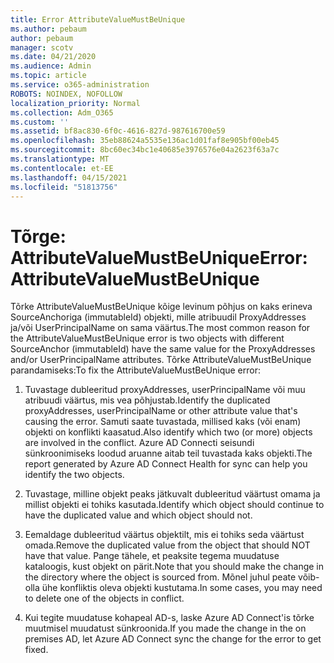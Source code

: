 ```yaml
---
title: Error AttributeValueMustBeUnique
ms.author: pebaum
author: pebaum
manager: scotv
ms.date: 04/21/2020
ms.audience: Admin
ms.topic: article
ms.service: o365-administration
ROBOTS: NOINDEX, NOFOLLOW
localization_priority: Normal
ms.collection: Adm_O365
ms.custom: ''
ms.assetid: bf8ac830-6f0c-4616-827d-987616700e59
ms.openlocfilehash: 35eb88624a5535e136ac1d01faf8e905bf00eb45
ms.sourcegitcommit: 8bc60ec34bc1e40685e3976576e04a2623f63a7c
ms.translationtype: MT
ms.contentlocale: et-EE
ms.lasthandoff: 04/15/2021
ms.locfileid: "51813756"
---
```

# <a name="error-attributevaluemustbeunique"></a><span data-ttu-id="feb10-102">Tõrge: AttributeValueMustBeUnique</span><span class="sxs-lookup"><span data-stu-id="feb10-102">Error: AttributeValueMustBeUnique</span></span>

<span data-ttu-id="feb10-103">Tõrke AttributeValueMustBeUnique kõige levinum põhjus on kaks erineva SourceAnchoriga (immutableId) objekti, mille atribuudil ProxyAddresses ja/või UserPrincipalName on sama väärtus.</span><span class="sxs-lookup"><span data-stu-id="feb10-103">The most common reason for the AttributeValueMustBeUnique error is two objects with different SourceAnchor (immutableId) have the same value for the ProxyAddresses and/or UserPrincipalName attributes.</span></span> <span data-ttu-id="feb10-104">Tõrke AttributeValueMustBeUnique parandamiseks:</span><span class="sxs-lookup"><span data-stu-id="feb10-104">To fix the AttributeValueMustBeUnique error:</span></span>
  
1. <span data-ttu-id="feb10-105">Tuvastage dubleeritud proxyAddresses, userPrincipalName või muu atribuudi väärtus, mis vea põhjustab.</span><span class="sxs-lookup"><span data-stu-id="feb10-105">Identify the duplicated proxyAddresses, userPrincipalName or other attribute value that's causing the error.</span></span> <span data-ttu-id="feb10-106">Samuti saate tuvastada, millised kaks (või enam) objekti on konflikti kaasatud.</span><span class="sxs-lookup"><span data-stu-id="feb10-106">Also identify which two (or more) objects are involved in the conflict.</span></span> <span data-ttu-id="feb10-107">Azure AD Connecti seisundi sünkroonimiseks loodud aruanne aitab teil tuvastada kaks objekti.</span><span class="sxs-lookup"><span data-stu-id="feb10-107">The report generated by Azure AD Connect Health for sync can help you identify the two objects.</span></span>
    
2. <span data-ttu-id="feb10-108">Tuvastage, milline objekt peaks jätkuvalt dubleeritud väärtust omama ja millist objekti ei tohiks kasutada.</span><span class="sxs-lookup"><span data-stu-id="feb10-108">Identify which object should continue to have the duplicated value and which object should not.</span></span>
    
3. <span data-ttu-id="feb10-109">Eemaldage dubleeritud väärtus objektilt, mis ei tohiks seda väärtust omada.</span><span class="sxs-lookup"><span data-stu-id="feb10-109">Remove the duplicated value from the object that should NOT have that value.</span></span> <span data-ttu-id="feb10-110">Pange tähele, et peaksite tegema muudatuse kataloogis, kust objekt on pärit.</span><span class="sxs-lookup"><span data-stu-id="feb10-110">Note that you should make the change in the directory where the object is sourced from.</span></span> <span data-ttu-id="feb10-111">Mõnel juhul peate võib-olla ühe konfliktis oleva objekti kustutama.</span><span class="sxs-lookup"><span data-stu-id="feb10-111">In some cases, you may need to delete one of the objects in conflict.</span></span>
    
4. <span data-ttu-id="feb10-112">Kui tegite muudatuse kohapeal AD-s, laske Azure AD Connect'is tõrke muutmisel muudatust sünkroonida.</span><span class="sxs-lookup"><span data-stu-id="feb10-112">If you made the change in the on premises AD, let Azure AD Connect sync the change for the error to get fixed.</span></span>
    

